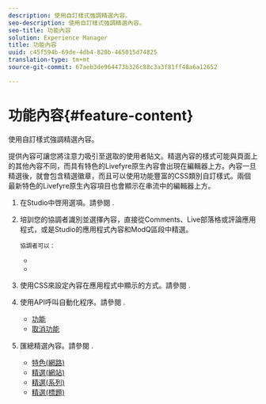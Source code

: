```yaml
---
description: 使用自訂樣式強調精選內容。
seo-description: 使用自訂樣式強調精選內容。
seo-title: 功能內容
solution: Experience Manager
title: 功能內容
uuid: c45f594b-69de-4db4-820b-465015d74825
translation-type: tm+mt
source-git-commit: 67aeb3de964473b326c88c3a3f81ff48a6a12652

---
```



# 功能內容{#feature-content}

使用自訂樣式強調精選內容。

提供內容可讓您將注意力吸引至選取的使用者貼文。精選內容的樣式可能與頁面上的其他內容不同，而具有特色的Livefyre原生內容會出現在編輯器上方。內容一旦精選後，就會包含精選徽章，而且可以使用功能豐富的CSS類別自訂樣式。兩個最新特色的Livefyre原生內容項目也會顯示在串流中的編輯器上方。

1. 在Studio中啓用選項。請參閱 [](../c-app-customizations/t-enable-featuring-content-in-studio.md#t_enable_featuring_content_in_studio).
1. 培訓您的協調者識別並選擇內容，直接從Comments、Live部落格或評論應用程式，或是Studio的應用程式內容和ModQ區段中精選。

       協調者可以：
   
   * [](../c-app-customizations/t-select-content-to-feature-from-studio.md#select_content_to_feature_from_studio)
   * [](../c-app-customizations/t-select-content-to-feature.md#t_select_content_to_feature)

1. 使用CSS來設定內容在應用程式中顯示的方式。請參閱 [](../c-app-customizations/c-use-css-to-style-featured-content.md#c_use_css_to_style_featured_content).
1. 使用API呼叫自動化程序。請參閱 [](../c-app-customizations/c-feature-apis.md#c_feature_apis).

   * [功能](#c_feature_apis/section_jpw_nqw_xz)
   * [取消功能](#c_feature_apis/section_knh_mqw_xz)

1. 匯總精選內容。請參閱 [](../c-app-customizations/c-aggregated-featured-content-using-the-featured-apis.md#c_aggregated_featured_content_using_the_featured_apis).

   * [特色(網路)](#c_aggregated_featured_content_using_the_featured_apis/section_cgm_1nw_xz)
   * [精選(網站)](#c_aggregated_featured_content_using_the_featured_apis/section_lq5_ymw_xz)
   * [精選(系列)](#c_aggregated_featured_content_using_the_featured_apis/section_kgc_xmw_xz)
   * [精選(標題)](#c_aggregated_featured_content_using_the_featured_apis/section_n4b_lmw_xz)

